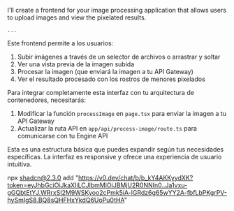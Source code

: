 I'll create a frontend for your image processing application that allows users to upload images and view the pixelated results.

```typescriptreact project="image-processor"
...
```

Este frontend permite a los usuarios:

1. Subir imágenes a través de un selector de archivos o arrastrar y soltar
2. Ver una vista previa de la imagen subida
3. Procesar la imagen (que enviará la imagen a tu API Gateway)
4. Ver el resultado procesado con los rostros de menores pixelados


Para integrar completamente esta interfaz con tu arquitectura de contenedores, necesitarás:

1. Modificar la función `processImage` en `page.tsx` para enviar la imagen a tu API Gateway
2. Actualizar la ruta API en `app/api/process-image/route.ts` para comunicarse con tu Engine API


Esta es una estructura básica que puedes expandir según tus necesidades específicas. La interfaz es responsive y ofrece una experiencia de usuario intuitiva.



npx shadcn@2.3.0 add "https://v0.dev/chat/b/b_kY4AKKyydXK?token=eyJhbGciOiJkaXIiLCJlbmMiOiJBMjU2R0NNIn0..Ja1vxu-gGQbtEtYJ.WRrxSI2M9WSKyoo2cPmk5iA-lGRdz6g65wYY2A-fbfLbPKgrPV-hySmIgS8.BQ8sQHFHxYkdQ6UoPu0tHA"
